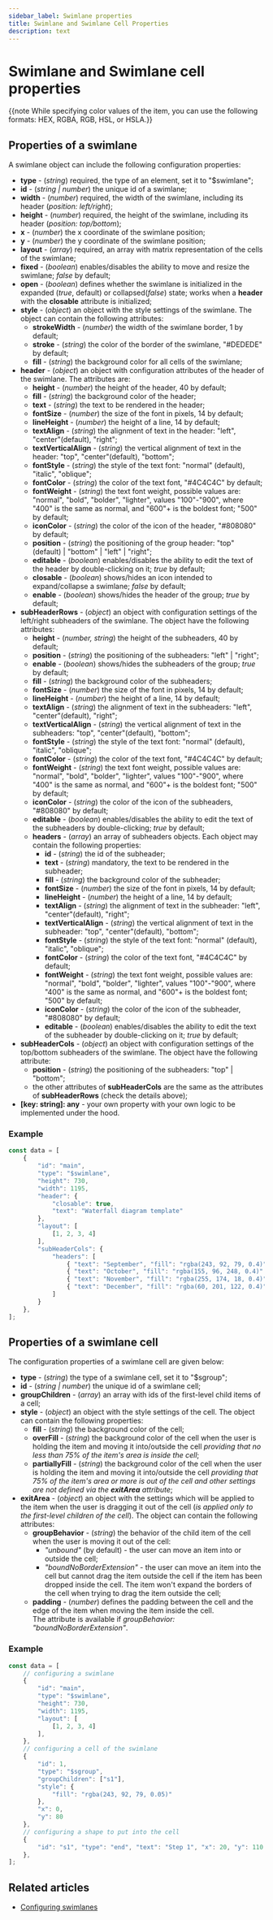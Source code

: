 ```yaml
---
sidebar_label: Swimlane properties
title: Swimlane and Swimlane Cell Properties
description: text
---
```


# Swimlane and Swimlane cell properties

{{note While specifying color values of the item, you can use the following formats: HEX, RGBA, RGB, HSL, or HSLA.}}

## Properties of a swimlane

A swimlane object can include the following configuration properties:

- **type** - (*string*) required, the type of an element, set it to "$swimlane";
- **id** - (*string | number*) the unique id of a swimlane;
- **width** - (*number*) required, the width of the swimlane, including its header (*position: left/right*);
- **height** - (*number*) required, the height of the swimlane, including its header (*position: top/bottom*);
- **x** - (*number*) the x coordinate of the swimlane position;
- **y** - (*number*) the y coordinate of the swimlane position;
- **layout** - (*array*) required, an array with matrix representation of the cells of the swimlane;
- **fixed** - (*boolean*) enables/disables the ability to move and resize the swimlane; *false* by default;
- **open** - (*boolean*) defines whether the swimlane is initialized in the expanded (*true*, default) or collapsed(*false*) state; works when a **header** with the **closable** attribute is initialized;
- **style** - (*object*) an object with the style settings of the swimlane. The object can contain the following attributes:
  - **strokeWidth** - (*number*) the width of the swimlane border, 1 by default;
  - **stroke** - (*string*) the color of the border of the swimlane, "#DEDEDE" by default;
  - **fill** - (*string*) the background color for all cells of the swimlane;
- **header** - (*object*) an object with configuration attributes of the header of the swimlane. The attributes are:
  - **height** - (*number*) the height of the header, 40 by default;
  - **fill** - (*string*) the background color of the header;
  - **text** - (*string*) the text to be rendered in the header;
  - **fontSize** - (*number*) the size of the font in pixels, 14 by default;
  - **lineHeight** - (*number*) the height of a line, 14 by default;
  - **textAlign** - (*string*) the alignment of text in the header: "left", "center"(default), "right";
  - **textVerticalAlign** - (*string*) the vertical alignment of text in the header: "top", "center"(default), "bottom";
  - **fontStyle** - (*string*) the style of the text font: "normal" (default), "italic", "oblique";
  - **fontColor** - (*string*) the color of the text font, "#4C4C4C" by default;
  - **fontWeight** - (*string*) the text font weight, possible values are: "normal", "bold", "bolder", "lighter", values "100"-"900", where "400" is the same as normal, and "600"+ is the boldest font; "500" by default;
  - **iconColor** - (*string*) the color of the icon of the header, "#808080" by default;
  - **position** - (*string*) the positioning of the group header: "top" (default) | "bottom" | "left" | "right";
  - **editable** - (*boolean*) enables/disables the ability to edit the text of the header by double-clicking on it; *true* by default;
  - **closable** - (*boolean*) shows/hides an icon intended to expand/collapse a swimlane; *false* by default;
  - **enable** - (*boolean*) shows/hides the header of the group; *true* by default;
- **subHeaderRows** - (*object*) an object with configuration settings of the left/right subheaders of the swimlane. The object have the following attributes:
  - **height** - (*number, string*) the height of the subheaders, 40 by default;
  - **position** - (*string*) the positioning of the subheaders: "left" | "right";
  - **enable** - (*boolean*) shows/hides the subheaders of the group; *true* by default;
  - **fill** - (*string*) the background color of the subheaders;
  - **fontSize** - (*number*) the size of the font in pixels, 14 by default;
  - **lineHeight** - (*number*) the height of a line, 14 by default;
  - **textAlign** - (*string*) the alignment of text in the subheaders: "left", "center"(default), "right";
  - **textVerticalAlign** - (*string*) the vertical alignment of text in the subheaders: "top", "center"(default), "bottom";
  - **fontStyle** - (*string*) the style of the text font: "normal" (default), "italic", "oblique";
  - **fontColor** - (*string*) the color of the text font, "#4C4C4C" by default;
  - **fontWeight** - (*string*) the text font weight, possible values are: "normal", "bold", "bolder", "lighter", values "100"-"900", where "400" is the same as normal, and "600"+ is the boldest font; "500" by default;
  - **iconColor** - (*string*) the color of the icon of the subheaders, "#808080" by default;
  - **editable** - (*boolean*) enables/disables the ability to edit the text of the subheaders by double-clicking; *true* by default;
  - **headers** - (*array*) an array of subheaders objects. Each object may contain the following properties:
      - **id** - (*string*) the id of the subheader;
      - **text** - (*string*) mandatory, the text to be rendered in the subheader;
      - **fill** - (*string*) the background color of the subheader;
      - **fontSize** - (*number*) the size of the font in pixels, 14 by default;
      - **lineHeight** - (*number*) the height of a line, 14 by default;
      - **textAlign** - (*string*) the alignment of text in the subheader: "left", "center"(default), "right";
      - **textVerticalAlign** - (*string*) the vertical alignment of text in the subheader: "top", "center"(default), "bottom";
      - **fontStyle** - (*string*) the style of the text font: "normal" (default), "italic", "oblique";
      - **fontColor** - (*string*) the color of the text font, "#4C4C4C" by default;
      - **fontWeight** - (*string*) the text font weight, possible values are: "normal", "bold", "bolder", "lighter", values "100"-"900", where "400" is the same as normal, and "600"+ is the boldest font; "500" by default;
      - **iconColor** - (*string*) the color of the icon of the subheader, "#808080" by default;
      - **editable** - (*boolean*) enables/disables the ability to edit the text of the subheader by double-clicking on it; *true* by default;
- **subHeaderCols** - (*object*) an object with configuration settings of the top/bottom subheaders of the swimlane. The object have the following attribute:
  - **position** - (*string*) the positioning of the subheaders: "top" | "bottom";
  - the other attributes of **subHeaderCols** are the same as the attributes of **subHeaderRows** (check the details above);
- **[key: string]: any**  - your own property with your own logic to be implemented under the hood.

### Example

~~~js
const data = [
    {
		"id": "main",
		"type": "$swimlane",
		"height": 730,
		"width": 1195,
		"header": {
			"closable": true,
			"text": "Waterfall diagram template"
		},
		"layout": [
			[1, 2, 3, 4]
		],
		"subHeaderCols": {
			"headers": [
				{ "text": "September", "fill": "rgba(243, 92, 79, 0.4)" },
				{ "text": "October", "fill": "rgba(155, 96, 248, 0.4)" },
				{ "text": "November", "fill": "rgba(255, 174, 18, 0.4)" },
				{ "text": "December", "fill": "rgba(60, 201, 122, 0.4)" }
			]
		}
	},
];
~~~

## Properties of a swimlane cell

The configuration properties of a swimlane cell are given below:

- **type** - (*string*) the type of a swimlane cell, set it to "$sgroup";
- **id** - (*string | number*) the unique id of a swimlane cell;
- **groupChildren** - (*array*) an array with ids of the first-level child items of a cell;
- **style** - (*object*) an object with the style settings of the cell. The object can contain the following properties:
  - **fill** - (*string*) the background color of the cell;
  - **overFill** - (*string*) the background color of the cell when the user is holding the item and moving it into/outside the cell *providing that no less than 75% of the item's area is inside the cell*;
  - **partiallyFill** - (*string*) the background color of the cell when the user is holding the item and moving it into/outside the cell *providing that 75% of the item's area or more is out of the cell and other settings are not defined via the **exitArea** attribute*;
- **exitArea** - (*object*) an object with the settings which will be applied to the item when the user is dragging it out of the cell (*is applied only to the first-level children of the cell*). The object can contain the following attributes:
  - **groupBehavior** - (*string*) the behavior of the child item of the cell when the user is moving it out of the cell: 
      - *"unbound"* (by default) - the user can move an item into or outside the cell;
      - *"boundNoBorderExtension"* - the user can move an item into the cell but cannot drag the item outside the cell if the item has been dropped inside the cell. The item won't expand the borders of the cell when trying to drag the item outside the cell;
  - **padding** - (*number*) defines the padding between the cell and the edge of the item when moving the item inside the cell. <br> The attribute is available if *groupBehavior: "boundNoBorderExtension"*.

### Example

~~~js
const data = [
    // configuring a swimlane
    {
		"id": "main",
		"type": "$swimlane",
		"height": 730,
		"width": 1195,
		"layout": [
			[1, 2, 3, 4]
		],
    },
    // configuring a cell of the swimlane
    {
		"id": 1,
		"type": "$sgroup",
		"groupChildren": ["s1"],
		"style": {
			"fill": "rgba(243, 92, 79, 0.05)"
		},
		"x": 0,
		"y": 80
	},
    // configuring a shape to put into the cell
    {
		"id": "s1", "type": "end", "text": "Step 1", "x": 20, "y": 110
	},
];
~~~

## Related articles

- [Configuring swimlanes](../../swimlanes/index/)
